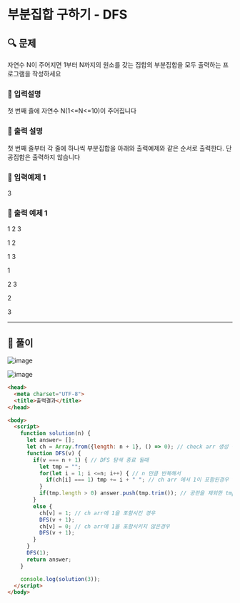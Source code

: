 # 부분집합 구하기 - DFS

##  🔍 문제 
자연수  N이  주어지면  1부터  N까지의  원소를  갖는  집합의  부분집합을  모두  출력하는  프로그램을  작성하세요


### 🔹 입력설명
첫  번째  줄에  자연수  N(1<=N<=10)이  주어집니다

### 🔹 출력 설명
첫  번째  줄부터  각  줄에  하나씩  부분집합을  아래와  출력예제와  같은  순서로  출력한다. 단  공집합은  출력하지  않습니다

### 🔹 입력예제 1
3

### 🔹 출력 예제 1
1  2  3  

1  2  

1  3

1

2  3

2

3



----

##  📌 풀이

![image](https://user-images.githubusercontent.com/28912774/120875709-2f34b500-c5e8-11eb-98a7-3132b0e7ad9c.png)


![image](https://user-images.githubusercontent.com/28912774/120875712-322fa580-c5e8-11eb-8a5c-f51ec585ae5f.png)


```html
<head>
  <meta charset="UTF-8">
  <title>출력결과</title>
</head>

<body>
  <script>
    function solution(n) {
      let answer= [];
      let ch = Array.from({length: n + 1}, () => 0); // check arr 생성 길이가 4인 모두가 0이 된거임
      function DFS(v) {
        if(v === n + 1) { // DFS 탐색 종료 될때
          let tmp = ""; 
          for(let i = 1; i <=n; i++) { // n 만큼 반복해서
            if(ch[i] === 1) tmp += i + " "; // ch arr 에서 1이 포함된경우 tmp 의 누적
          }
          if(tmp.length > 0) answer.push(tmp.trim()); // 공란을 제외한 tmp 를 빈칸을 없애서 answer 에 push 
        }
        else {
          ch[v] = 1; // ch arr에 1을 포함시킨 경우
          DFS(v + 1);
          ch[v] = 0; // ch arr에 1을 포함시키지 않은경우
          DFS(v + 1);
        }
      }
      DFS(1);
      return answer;
    }

    console.log(solution(3));
  </script>
</body>
```
